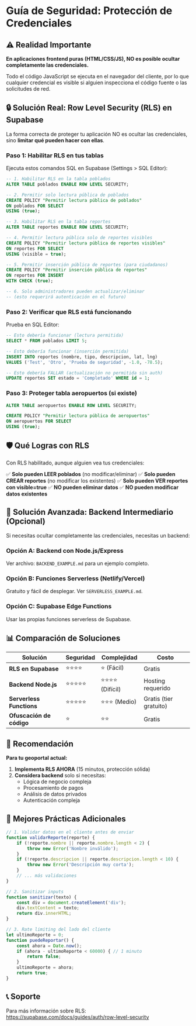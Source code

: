 # Guía de Seguridad: Protección de Credenciales

## ⚠️ Realidad Importante

**En aplicaciones frontend puras (HTML/CSS/JS), NO es posible ocultar completamente las credenciales.**

Todo el código JavaScript se ejecuta en el navegador del cliente, por lo que cualquier credencial es visible si alguien inspecciona el código fuente o las solicitudes de red.

## 🔒 Solución Real: Row Level Security (RLS) en Supabase

La forma correcta de proteger tu aplicación NO es ocultar las credenciales, sino **limitar qué pueden hacer con ellas**.

### Paso 1: Habilitar RLS en tus tablas

Ejecuta estos comandos SQL en Supabase (Settings > SQL Editor):

```sql
-- 1. Habilitar RLS en la tabla poblados
ALTER TABLE poblados ENABLE ROW LEVEL SECURITY;

-- 2. Permitir solo lectura pública de poblados
CREATE POLICY "Permitir lectura pública de poblados"
ON poblados FOR SELECT
USING (true);

-- 3. Habilitar RLS en la tabla reportes
ALTER TABLE reportes ENABLE ROW LEVEL SECURITY;

-- 4. Permitir lectura pública solo de reportes visibles
CREATE POLICY "Permitir lectura pública de reportes visibles"
ON reportes FOR SELECT
USING (visible = true);

-- 5. Permitir inserción pública de reportes (para ciudadanos)
CREATE POLICY "Permitir inserción pública de reportes"
ON reportes FOR INSERT
WITH CHECK (true);

-- 6. Solo administradores pueden actualizar/eliminar
-- (esto requerirá autenticación en el futuro)
```

### Paso 2: Verificar que RLS está funcionando

Prueba en SQL Editor:

```sql
-- Esto debería funcionar (lectura permitida)
SELECT * FROM poblados LIMIT 5;

-- Esto debería funcionar (inserción permitida)
INSERT INTO reportes (nombre, tipo, descripcion, lat, lng)
VALUES ('Test', 'Otro', 'Prueba de seguridad', -1.0, -78.5);

-- Esto debería FALLAR (actualización no permitida sin auth)
UPDATE reportes SET estado = 'Completado' WHERE id = 1;
```

### Paso 3: Proteger tabla aeropuertos (si existe)

```sql
ALTER TABLE aeropuertos ENABLE ROW LEVEL SECURITY;

CREATE POLICY "Permitir lectura pública de aeropuertos"
ON aeropuertos FOR SELECT
USING (true);
```

## 🛡️ Qué Logras con RLS

Con RLS habilitado, aunque alguien vea tus credenciales:

✅ **Solo pueden LEER poblados** (no modificar/eliminar)
✅ **Solo pueden CREAR reportes** (no modificar los existentes)
✅ **Solo pueden VER reportes con visible=true**
✅ **NO pueden eliminar datos**
✅ **NO pueden modificar datos existentes**

## 🚀 Solución Avanzada: Backend Intermediario (Opcional)

Si necesitas ocultar completamente las credenciales, necesitas un backend:

### Opción A: Backend con Node.js/Express

Ver archivo: `BACKEND_EXAMPLE.md` para un ejemplo completo.

### Opción B: Funciones Serverless (Netlify/Vercel)

Gratuito y fácil de desplegar. Ver `SERVERLESS_EXAMPLE.md`.

### Opción C: Supabase Edge Functions

Usar las propias funciones serverless de Supabase.

## 📊 Comparación de Soluciones

| Solución | Seguridad | Complejidad | Costo |
|----------|-----------|-------------|-------|
| **RLS en Supabase** | ⭐⭐⭐⭐ | ⭐ (Fácil) | Gratis |
| **Backend Node.js** | ⭐⭐⭐⭐⭐ | ⭐⭐⭐⭐ (Difícil) | Hosting requerido |
| **Serverless Functions** | ⭐⭐⭐⭐⭐ | ⭐⭐⭐ (Medio) | Gratis (tier gratuito) |
| **Ofuscación de código** | ⭐ | ⭐⭐ | Gratis |

## 🎯 Recomendación

**Para tu geoportal actual:**

1. **Implementa RLS AHORA** (15 minutos, protección sólida)
2. **Considera backend** solo si necesitas:
   - Lógica de negocio compleja
   - Procesamiento de pagos
   - Análisis de datos privados
   - Autenticación compleja

## 🔐 Mejores Prácticas Adicionales

```javascript
// 1. Validar datos en el cliente antes de enviar
function validarReporte(reporte) {
    if (!reporte.nombre || reporte.nombre.length < 2) {
        throw new Error('Nombre inválido');
    }
    if (!reporte.descripcion || reporte.descripcion.length < 10) {
        throw new Error('Descripción muy corta');
    }
    // ... más validaciones
}

// 2. Sanitizar inputs
function sanitizar(texto) {
    const div = document.createElement('div');
    div.textContent = texto;
    return div.innerHTML;
}

// 3. Rate limiting del lado del cliente
let ultimoReporte = 0;
function puedeReportar() {
    const ahora = Date.now();
    if (ahora - ultimoReporte < 60000) { // 1 minuto
        return false;
    }
    ultimoReporte = ahora;
    return true;
}
```

## 📞 Soporte

Para más información sobre RLS: https://supabase.com/docs/guides/auth/row-level-security
